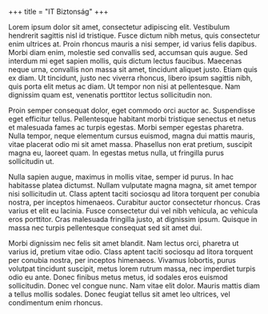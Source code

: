 +++
title = "IT Biztonság"
+++

Lorem ipsum dolor sit amet, consectetur adipiscing elit. Vestibulum hendrerit sagittis nisl id tristique. Fusce dictum nibh metus, quis consectetur enim ultrices at. Proin rhoncus mauris a nisi semper, id varius felis dapibus. Morbi diam enim, molestie sed convallis sed, accumsan quis augue. Sed interdum mi eget sapien mollis, quis dictum lectus faucibus. Maecenas neque urna, convallis non massa sit amet, tincidunt aliquet justo. Etiam quis ex diam. Ut tincidunt, justo nec viverra rhoncus, libero ipsum sagittis nibh, quis porta elit metus ac diam. Ut tempor non nisi at pellentesque. Nam dignissim quam est, venenatis porttitor lectus sollicitudin non.

Proin semper consequat dolor, eget commodo orci auctor ac. Suspendisse eget efficitur tellus. Pellentesque habitant morbi tristique senectus et netus et malesuada fames ac turpis egestas. Morbi semper egestas pharetra. Nulla tempor, neque elementum cursus euismod, magna dui mattis mauris, vitae placerat odio mi sit amet massa. Phasellus non erat pretium, suscipit magna eu, laoreet quam. In egestas metus nulla, ut fringilla purus sollicitudin ut.

Nulla sapien augue, maximus in mollis vitae, semper id purus. In hac habitasse platea dictumst. Nullam vulputate magna magna, sit amet tempor nisi sollicitudin ut. Class aptent taciti sociosqu ad litora torquent per conubia nostra, per inceptos himenaeos. Curabitur auctor consectetur rhoncus. Cras varius et elit eu lacinia. Fusce consectetur dui vel nibh vehicula, ac vehicula eros porttitor. Cras malesuada fringilla justo, at dignissim ipsum. Quisque in massa nec turpis pellentesque consequat sed sit amet dui.

Morbi dignissim nec felis sit amet blandit. Nam lectus orci, pharetra ut varius id, pretium vitae odio. Class aptent taciti sociosqu ad litora torquent per conubia nostra, per inceptos himenaeos. Vivamus lobortis, purus volutpat tincidunt suscipit, metus lorem rutrum massa, nec imperdiet turpis odio eu ante. Donec finibus metus metus, id sodales eros euismod sollicitudin. Donec vel congue nunc. Nam vitae elit dolor. Mauris mattis diam a tellus mollis sodales. Donec feugiat tellus sit amet leo ultrices, vel condimentum enim rhoncus.
